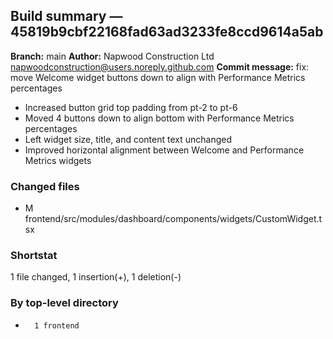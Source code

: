 ## Build summary — 45819b9cbf22168fad63ad3233fe8ccd9614a5ab

**Branch:** main
**Author:** Napwood Construction Ltd <napwoodconstruction@users.noreply.github.com>
**Commit message:** fix: move Welcome widget buttons down to align with Performance Metrics percentages

- Increased button grid top padding from pt-2 to pt-6
- Moved 4 buttons down to align bottom with Performance Metrics percentages
- Left widget size, title, and content text unchanged
- Improved horizontal alignment between Welcome and Performance Metrics widgets

### Changed files
 - M	frontend/src/modules/dashboard/components/widgets/CustomWidget.tsx

### Shortstat
 1 file changed, 1 insertion(+), 1 deletion(-)

### By top-level directory
 -       1 frontend
